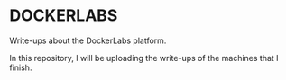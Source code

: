# DOCKERLABS
Write-ups about the DockerLabs platform.

In this repository, I will be uploading the write-ups of the machines that I finish.
